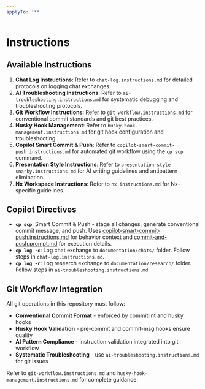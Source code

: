 ```yaml
---
applyTo: '**'
---
```

# Instructions

## Available Instructions

1. **Chat Log Instructions**: Refer to `chat-log.instructions.md` for detailed protocols on logging chat exchanges.
2. **AI Troubleshooting Instructions**: Refer to `ai-troubleshooting.instructions.md` for systematic debugging and troubleshooting protocols.
3. **Git Workflow Instructions**: Refer to `git-workflow.instructions.md` for conventional commit standards and git best practices.
4. **Husky Hook Management**: Refer to `husky-hook-management.instructions.md` for git hook configuration and troubleshooting.
5. **Copilot Smart Commit & Push**: Refer to `copilot-smart-commit-push.instructions.md` for automated git workflow using the `cp scp` command.
6. **Presentation Style Instructions**: Refer to `presentation-style-snarky.instructions.md` for AI writing guidelines and antipattern elimination.
7. **Nx Workspace Instructions**: Refer to `nx.instructions.md` for Nx-specific guidelines.

## Copilot Directives

- **`cp scp`**: Smart Commit & Push - stage all changes, generate conventional commit message, and push. Uses [copilot-smart-commit-push.instructions.md](copilot-smart-commit-push.instructions.md) for behavior context and [commit-and-push.prompt.md](../prompts/commit-and-push.prompt.md) for execution details.
- **`cp log -c`**: Log chat exchange to `documentation/chats/` folder. Follow steps in `chat-log.instructions.md`.
- **`cp log -r`**: Log research exchange to `documentation/research/` folder. Follow steps in `ai-troubleshooting.instructions.md`.

## Git Workflow Integration

All git operations in this repository must follow:

- **Conventional Commit Format** - enforced by commitlint and husky hooks
- **Husky Hook Validation** - pre-commit and commit-msg hooks ensure quality
- **AI Pattern Compliance** - instruction validation integrated into git workflow
- **Systematic Troubleshooting** - use `ai-troubleshooting.instructions.md` for git issues

Refer to `git-workflow.instructions.md` and `husky-hook-management.instructions.md` for complete guidance.
